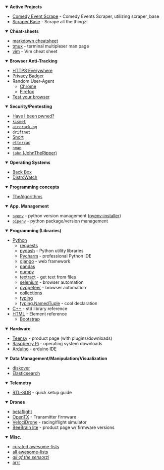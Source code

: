 <details open=""><summary><b>Active Projects</b></summary>

  * [Comedy Event Scrape](https://github.com/xchek/comedy_scrape) - Comedy Events Scraper, utilizing scraper_base
  * [Scraper Base](https://github.com/xchek/scraper_base) - Scrape all the thingz!
  
</details>
<details open=""><summary><b>Cheat-sheets</b></summary>

  * [markdown cheatsheet](https://github.com/adam-p/markdown-here/wiki/Markdown-Cheatsheet)
  * [tmux](https://man.openbsd.org/OpenBSD-current/man1/tmux.1) - terminal multiplexer man page
  * [vim](https://vim.rtorr.com/) - Vim cheat sheet
  
</details>
<details open=""><summary><b>Browser Anti-Tracking</b></summary>
 
  * [HTTPS Everywhere](https://www.eff.org/https-everywhere)
  * [Privacy Badger](https://www.eff.org/privacybadger)
  * Random User-Agent
    * [Chrome](https://chrome.google.com/webstore/detail/random-user-agent/einpaelgookohagofgnnkcfjbkkgepnp)
    * [Firefox](https://addons.mozilla.org/en-US/firefox/addon/random_user_agent/)
  * [Test your browser](https://panopticlick.eff.org/)
 
</details>
<details open=""><summary><b>Security/Pentesting</b></summary>
 
  * [Have I been pwned?](https://haveibeenpwned.com/)
  * [`kismet`](https://github.com/kismetwireless/kismet)
  * [`aircrack-ng`](https://www.aircrack-ng.org/doku.php?id=newbie_guide)
  * [`driftnet`](https://github.com/deiv/driftnet)
  * [Snort](https://snort.org/)
  * [`ettercap`](https://github.com/Ettercap/ettercap)
  * [`nmap`](https://github.com/nmap/nmap)
  * [`john` (JohnTheRipper)](https://github.com/magnumripper/JohnTheRipper)
 
</details>
<details open=""><summary><b>Operating Systems</b></summary>
 
  * [Back Box](https://www.backbox.org/download/)
  * [DistroWatch](https://distrowatch.com/)
 
</details>
<details open=""><summary><b>Programming concepts</b></summary>
 
  * [TheAlgorithms](https://github.com/TheAlgorithms/Python)
 
</details>
<details open=""><summary><b>App. Management</b></summary>
 
  * [`pyenv`](https://github.com/pyenv/pyenv) - python version management ([pyenv-installer](https://github.com/pyenv/pyenv-installer))
  * [`pipenv`](https://pipenv.readthedocs.io/en/latest/) - python package/version management
 
</details>
<details open=""><summary><b>Programming (Libraries)</b></summary>

  * [Python](https://docs.python.org/3.6/library/index.html)
    * [requests](http://docs.python-requests.org/en/master/) 
    * [pydash](https://github.com/dgilland/pydash) - Python utility libraries 
    * [Pycharm](https://www.jetbrains.com/pycharm/download/) - professional Python IDE
    * [django](https://github.com/django/django) - web framework
    * [pandas](https://github.com/pandas-dev/pandas)
    * [numpy](https://github.com/numpy/numpy)
    * [textract](https://github.com/deanmalmgren/textract) - get text from files
    * [selenium](https://github.com/SeleniumHQ/Selenium) - browser automation
    * [pyppeteer](https://github.com/miyakogi/pyppeteer) - browser automation
    * [collections](https://docs.python.org/3.6/library/collections.html)
    * [typing](https://docs.python.org/3/library/typing.html)
    * [typing.NamedTuple](https://docs.python.org/3/library/typing.html#typing.NamedTuple) - cool declaration
  * [C++](http://www.cplusplus.com/reference/) - std library reference
  * [HTML](https://www.w3schools.com/tags/default.asp) - Element reference
    * [Bootstrap](https://getbootstrap.com/docs/4.3/getting-started/introduction/)
 
</details>
<details open=""><summary><b>Hardware</b></summary>

  * [Teensy](https://www.pjrc.com/teensy/) - product page (with plugins/downloads)
  * [Raspberry Pi](https://www.raspberrypi.org/downloads/) - operating system downloads
  * [Arduino](https://www.arduino.cc/en/Main/Software) - arduino IDE

</details>
<details open=""><summary><b>Data Management/Manipulation/Visualization</b></summary>
 
  * [diskover](https://github.com/shirosaidev/diskover)
  * [Elasticsearch](https://github.com/elastic/elasticsearch)
 
</details>
<details open=""><summary><b>Telemetry</b></summary>
 
  * [RTL-SDR](https://www.rtl-sdr.com/rtl-sdr-quick-start-guide/) - quick setup guide  
 
</details>
<details open=""><summary><b>Drones</b></summary>
 
  * [betaflight](https://github.com/betaflight/betaflight)
  * [OpenTX](https://www.open-tx.org/) - Transmitter firmware
  * [VelociDrone](https://www.velocidrone.com/) - racing/flight simulator
  * [BeeBrain lite](https://newbeedrone.com/products/beebrain-lite-flight-controller-set-frsky) - product page w/ firmware versions
 
</details>
<details open=""><summary><b>Misc.</b></summary>
 
  * [curated awesome-lists](https://github.com/sindresorhus/awesome)  
  * [all awesome-lists](https://github.com/topics/awesome-list)
  * [*all of the sensorz!*](https://en.wikipedia.org/wiki/List_of_sensors)
  * [arrr](https://github.com/Igglybuff/awesome-piracy)
 
</details>
